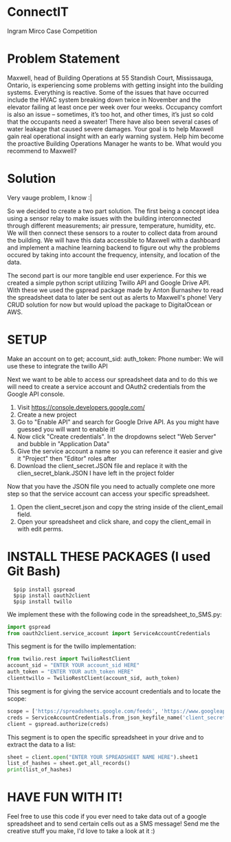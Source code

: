 # ConnectIT
Ingram Mirco Case Competition

# Problem Statement

Maxwell, head of Building Operations at 55 Standish Court, Mississauga, Ontario, is experiencing some problems with getting insight into the building systems. Everything is reactive. Some of the issues that have occurred include the HVAC system breaking down twice in November and the elevator failing at least once per week over four weeks. Occupancy comfort is also an issue – sometimes, it’s too hot, and other times, it’s just so cold that the occupants need a sweater! There have also been several cases of water leakage that caused severe damages. Your goal is to help Maxwell gain real operational insight with an early warning system. Help him become the proactive Building Operations Manager he wants to be. What would you recommend to Maxwell?


# Solution

Very vauge problem, I know :| 

So we decided to create a two part solution. The first being a concept idea using a sensor relay to make issues with the building interconnected through different measurements; air pressure, temperature, humidity, etc. We will then connect these sensors to a router to collect data from around the building. We will have this data accessible to Maxwell with a dashboard and implement a machine learning backend to figure out why the problems occured by taking into account the frequency, intensity, and location of the data. 

The second part is our more tangible end user experience. For this we created a simple python script utilizing Twillo API and Google Drive API. With these we used the gspread package made by Anton Burnashev to read the spreadsheet data to later be sent out as alerts to Maxwell's phone! Very CRUD solution for now but would upload the package to DigitalOcean or AWS. 

# SETUP

Make an account on  to get;
    account_sid:
    auth_token:
    Phone number:
We will use these to integrate the twillo API
 
Next we want to be able to access our spreadsheet data and to do this we will need to create a service account and OAuth2 credentials from the Google API console. 

1. Visit https://console.developers.google.com/
2. Create a new project
3. Go to "Enable API" and search for Google Drive API. As you might have guessed you will want to enable it!
4. Now click "Create credentials". In the dropdowns select "Web Server" and bubble in "Application Data"
5. Give the service account a name so you can reference it easier and give it "Project" then "Editor" roles after
6. Download the client_secret.JSON file and replace it with the clien_secret_blank.JSON I have left in the project folder

Now that you have the JSON file you need to actually complete one more step so that the service account can access your specific spreadsheet. 

1. Open the client_secret.json and copy the string inside of the client_email field. 
2. Open your spreadsheet and click share, and copy the client_email in with edit perms. 
 
 
# INSTALL THESE PACKAGES (I used Git Bash) 

~~~git
  $pip install gspread
  $pip install oauth2client
  $pip install twillo
~~~
We implement these with the following code in the spreadsheet_to_SMS.py:
~~~python
import gspread
from oauth2client.service_account import ServiceAccountCredentials
~~~
This segment is for the twillo implementation: 
~~~python
from twilio.rest import TwilioRestClient
account_sid = "ENTER YOUR account_sid HERE"
auth_token = "ENTER YOUR auth_token HERE"
clienttwillo = TwilioRestClient(account_sid, auth_token)
~~~
This segment is for giving the service account credentials and to locate the scope:
~~~python
scope = ['https://spreadsheets.google.com/feeds', 'https://www.googleapis.com/auth/drive']
creds = ServiceAccountCredentials.from_json_keyfile_name('client_secret.json', scope)
client = gspread.authorize(creds)
~~~
This segment is to open the specific spreadsheet in your drive and to extract the data to a list:
~~~python
sheet = client.open("ENTER YOUR SPREADSHEET NAME HERE").sheet1
list_of_hashes = sheet.get_all_records()
print(list_of_hashes)
~~~

# HAVE FUN WITH IT! 

Feel free to use this code if you ever need to take data out of a google spreadsheet and to send certain cells out as a SMS message! Send me the creative stuff you make, I'd love to take a look at it :) 
